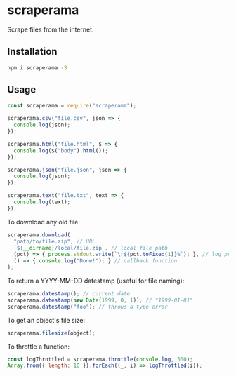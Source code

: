 # scraperama
Scrape files from the internet.

## Installation

```bash
npm i scraperama -S
```

## Usage

```js
const scraperama = require("scraperama");

scraperama.csv("file.csv", json => {
  console.log(json);
});

scraperama.html("file.html", $ => {
  console.log($("body").html());
});

scraperama.json("file.json", json => {
  console.log(json);
});

scraperama.text("file.txt", text => {
  console.log(text);
});
```

To download any old file:
```js
scraperama.download(
  "path/to/file.zip", // URL
  `${__dirname}/local/file.zip`, // local file path
  (pct) => { process.stdout.write(`\r${pct.toFixed(1)}%`); }, // log percentage downloaded
  () => { console.log("Done!"); } // callback function
);
```

To return a YYYY-MM-DD datestamp (useful for file naming):
```js
scraperama.datestamp(); // current date
scraperama.datestamp(new Date(1999, 0, 1)); // "1999-01-01"
scraperama.datestamp("foo"); // throws a type error
```

To get an object's file size:
```js
scraperama.filesize(object);
```

To throttle a function:
```js
const logThrottled = scraperama.throttle(console.log, 500);
Array.from({ length: 10 }).forEach((_, i) => logThrottled(i));
```
